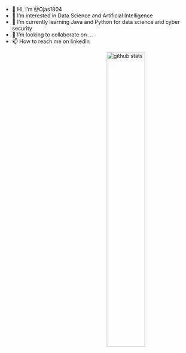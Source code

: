 - 👋 Hi, I’m @Ojas1804
- 👀 I’m interested in Data Science and Artificial Intelligence
- 🌱 I’m currently learning Java and Python for data science and cyber security
- 💞️ I’m looking to collaborate on ...
- 📫 How to reach me on linkedIn

<!---
Ojas1804/Ojas1804 is a ✨ special ✨ repository because its `README.md` (this file) appears on your GitHub profile.
You can click the Preview link to take a look at your changes.
--->

<img src="https://github-readme-stats.vercel.app/api?username={Ojas1804}&show_icons=true&theme=gotham" alt="github stats" width="45%" align="right"/>
